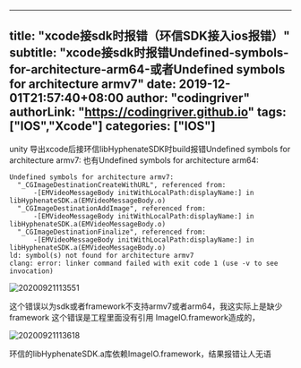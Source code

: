 ﻿
---
title: "xcode接sdk时报错（环信SDK接入ios报错）"
subtitle: "xcode接sdk时报错Undefined-symbols-for-architecture-arm64-或者Undefined symbols for architecture armv7"
date: 2019-12-01T21:57:40+08:00
author: "codingriver"
authorLink: "https://codingriver.github.io"
tags: ["IOS","Xcode"]
categories: ["IOS"]
---

<!--more-->


unity 导出xcode后接环信libHyphenateSDK时build报错Undefined symbols for architecture armv7:
也有Undefined symbols for architecture arm64:
```
Undefined symbols for architecture armv7:
  "_CGImageDestinationCreateWithURL", referenced from:
      -[EMVideoMessageBody initWithLocalPath:displayName:] in libHyphenateSDK.a(EMVideoMessageBody.o)
  "_CGImageDestinationAddImage", referenced from:
      -[EMVideoMessageBody initWithLocalPath:displayName:] in libHyphenateSDK.a(EMVideoMessageBody.o)
  "_CGImageDestinationFinalize", referenced from:
      -[EMVideoMessageBody initWithLocalPath:displayName:] in libHyphenateSDK.a(EMVideoMessageBody.o)
ld: symbol(s) not found for architecture armv7
clang: error: linker command failed with exit code 1 (use -v to see invocation)
```


![20200921113551](https://cdn.jsdelivr.net/gh/codingriver/cdn/texs/xcode接sdk时报错Undefined-symbols-for-architecture-arm64-/20200921113551.png)


这个错误以为sdk或者framework不支持armv7或者arm64，我这实际上是缺少framework
这个错误是工程里面没有引用 ImageIO.framework造成的，

![20200921113618](https://cdn.jsdelivr.net/gh/codingriver/cdn/texs/xcode接sdk时报错Undefined-symbols-for-architecture-arm64-/20200921113618.png)



环信的libHyphenateSDK.a库依赖ImageIO.framework，结果报错让人无语



